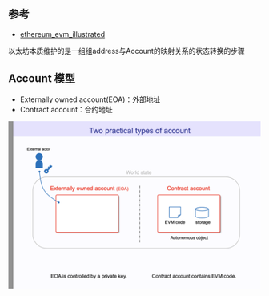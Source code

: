 
## 参考

- [ethereum_evm_illustrated](https://takenobu-hs.github.io/downloads/ethereum_evm_illustrated.pdf)

以太坊本质维护的是一组组address与Account的映射关系的状态转换的步骤

## Account 模型
 - Externally owned account(EOA)：外部地址
 - Contract account：合约地址

![](../../files/evm-account-type.png)